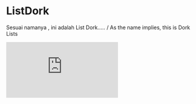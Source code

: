 # ListDork
Sesuai namanya , ini adalah List Dork..... / As the name implies, this is Dork Lists

![Alt text](https://github.com/Xnuvers007/ListDork/blob/main/Warning.md)
